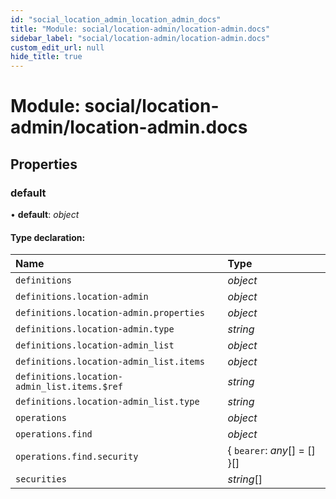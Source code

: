 ```yaml
---
id: "social_location_admin_location_admin_docs"
title: "Module: social/location-admin/location-admin.docs"
sidebar_label: "social/location-admin/location-admin.docs"
custom_edit_url: null
hide_title: true
---
```


# Module: social/location-admin/location-admin.docs

## Properties

### default

• **default**: *object*

#### Type declaration:

Name | Type |
:------ | :------ |
`definitions` | *object* |
`definitions.location-admin` | *object* |
`definitions.location-admin.properties` | *object* |
`definitions.location-admin.type` | *string* |
`definitions.location-admin_list` | *object* |
`definitions.location-admin_list.items` | *object* |
`definitions.location-admin_list.items.$ref` | *string* |
`definitions.location-admin_list.type` | *string* |
`operations` | *object* |
`operations.find` | *object* |
`operations.find.security` | { `bearer`: *any*[] = [] }[] |
`securities` | *string*[] |
